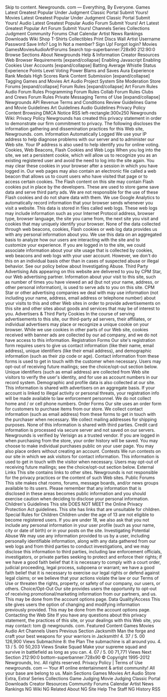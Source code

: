 Skip to content. Newgrounds. com — Everything, By Everyone. Games Latest Greatest Popular Under Judgment Classic Portal Submit Yours! Movies Latest Greatest Popular Under Judgment Classic Portal Submit Yours! Audio Latest Greatest Popular Audio Forum Submit Yours! Art Latest Greatest Popular Art Forum Submit Yours! Channels Series Collections Judgment Community Forums Chat Calendar Artist News Rankings Downloads Wiki Shop T-Shirts Collectibles Print Discs Wall Artist Username Password Save Info? Log In Not a member? Sign Up! Forgot login? Movies GamesMoviesAudioArtForums Search top-superbanner:728x90 212:90:0 Browse Sections About Newgrounds Help & Information Creator Resources Web Browser Requirements \[expand/collapse\] Enabling Javascript Enabling Cookies User Accounts \[expand/collapse\] Batting Average Whistle Status Experience Points Level Voting Power Blams and Saves Aura Experience Rank Medals High Scores Rank Content Submission \[expand/collapse\] Tagging Games and Movies Art Audio Project System Site Moderation Store Forums \[expand/collapse\] Forum Rules \[expand/collapse\] Art Forum Rules Audio Forum Rules Programming Forum Rules Collab Forum Rules Clubs and Crews Forum Rules Private Messaging Terms of Use \[expand/collapse\] Newgrounds API Revenue Terms and Conditions Review Guidelines Game and Movie Guidelines Art Guidelines Audio Guidelines Privacy Policy Content Browsing DMCA Notice RSS left-rectangle:300x250 Newgrounds Wiki: Privacy Policy Newgrounds has created this privacy statement in order to demonstrate our firm commitment to privacy. The following discloses the information gathering and dissemination practices for this Web site, Newgrounds. com. Information Automatically Logged We use your IP address to help diagnose problems with our server and to administer our Web site. Your IP address is also used to help identify you for online voting. Cookies, Web Beacons, Flash Cookies and Web Logs When you log into the site, we set a persistent cookie, which will allow us to recognize you as an existing registered user and avoid the need to log into the site again. You may clear these cookies in your browser after a session in which you have logged in. Our web pages may also contain an electronic file called a web beacon that allows us to count users who have visited that page or to access certain cookies. The Flash content on this site may contain Flash cookies put in place by the developers. These are used to store game save data and serve third party ads. We are not responsible for the use of these Flash cookies and do not share data with them. We use Google Analytics to automatically record information that your browser sends whenever you visit a website. This data is stored in files called web logs. These web logs may include information such as your Internet Protocol address, browser type, browser language, the site you came from, the next site you visit and cookies that may uniquely identify your browser. None of the data collected through web beacons, cookies, Flash cookies or web log data provides us with any personal information about you. We use this data on an aggregated basis to analyze how our users are interacting with the site and to customize your experience. If you are logged in to the site, we could associate information about your site usage that is collected by cookies, web beacons and web logs with your user account. However, we don't do this on an individual basis other than in cases of suspected abuse or illegal behavior. See our policy below about Investigating Abuse. Third Party Advertising Ads appearing on this website are delivered to you by CPM Star, our Web advertising partner. Information about your visit to this site, such as number of times you have viewed an ad (but not your name, address, or other personal information), is used to serve ads to you on this site. CPM Star or other advertising companies we deal with may use information (not including your name, address, email address or telephone number) about your visits to this and other Web sites in order to provide advertisements on this site and other sites about goods and services that may be of interest to you. Advertisers & Third Party Cookies In the course of serving advertisements to this site, our third-party ad servers, their affiliates, or individual advertisers may place or recognize a unique cookie on your browser. While we use cookies in other parts of our Web site, cookies received with banner ads are collected by our ad company, and we do not have access to this information. Registration Forms Our site's registration form requires users to give us contact information (like their name, email address), unique identifiers (like their email address), and demographic information (such as their zip code or age). Contact information from these forms is used to get in touch with the customer when necessary. Users may opt-out of receiving future mailings; see the choice/opt-out section below. Unique identifiers (such as email address) are collected from Web site visitors to verify the user's identity, and for use as account numbers in our record system. Demographic and profile data is also collected at our site. This information is shared with advertisers on an aggregate basis. If your account is linked to illegal activity or personal threats, your registration info will be made available to law enforcement personnel. We do not collect home and / or cell phone numbers. Order Forms Our site uses an order form for customers to purchase items from our store. We collect contact information (such as email address) from these forms to get in touch with the purchaser when necessary. We collect mailing addresses for shipping purposes. None of this information is shared with third parties. Credit card information is processed via secure server and not saved on our servers. Newgrounds is verified by Verisign as a trusted vendor. If you are logged in when purchasing from the store, your order history will be saved. You may choose to make individual purchases public on your user page. You may also place orders without creating an account. Contests We run contests on our site in which we ask visitors for contact information. This information is used to get in touch with the visitor when necessary. Users may opt-out of receiving future mailings; see the choice/opt-out section below. External Links This site contains links to other sites. Newgrounds is not responsible for the privacy practices or the content of such Web sites. Public Forums This site makes chat rooms, forums, message boards, and/or news groups available to its users. Please remember that any information that is disclosed in these areas becomes public information and you should exercise caution when deciding to disclose your personal information. Children's Guidelines This site DOES NOT MEET the Online Privacy Protection Act guidelines. This site has links that are unsuitable for children. Special Rules for Children Children under the age of 13 are not eligible to become registered users. If you are under 18, we also ask that you not include any personal information in your user profile (such as your name, city or date of birth) or in your posts on the site. Investigating Potential Abuse We may use any information provided to us by a user, including personally identifiable information, along with any data gathered from our web logs and from third parties to conduct investigations, and we may disclose this information to third parties, including law enforcement officials, investigators, or private parties seeking to protect and enforce their rights; if we have a good faith belief that it is necessary to comply with a court order, judicial proceeding, legal process, subpoena or warrant; we have a good faith belief that it is necessary to exercise our legal rights or defend against legal claims; or we believe that your actions violate the law or our Terms of Use or threaten the rights, property, or safety of our company, our users, or others. Choice/Opt-Out Our site provides users the opportunity to opt-out of receiving promotional/marketing information from our partners, and us. This may be done from the account options page. Data Quality/Access This site gives users the option of changing and modifying information previously provided. This may be done from the account options page. Contacting the Web Site If you have any questions about this privacy statement, the practices of this site, or your dealings with this Web site, you may contact: tom @ newgrounds. com. Featured Content Games Movies Audio Art Channels Users Previous Section Jacksmith Man the forge and craft your best weapons for your warriors in Jacksmith! 4. 37 / 5. 00 126,900 Views Submachine 8: the Plan The submachine is all around you. 4. 13 / 5. 00 50,203 Views Snake Squad Make your supreme squad and survive in battlefield as long as you can. 4. 07 / 5. 00 71,771 Views Next Section 212:90:0 bottom-superbanner:728x90 © Copyright 1995-2012 Newgrounds, Inc. All rights reserved. Privacy Policy | Terms of Use newgrounds. com — Your #1 online entertainment & artist community! All your base are belong to us. Main Sections Games Movies Art Audio Store Extra, Extra! Series Collections Game Judging Movie Judging Classic Portal Downloads Creator Resources Community Forums Calendar Artist News Rankings NG Wiki NG Related About NG Site Help The Staff NG History RSS